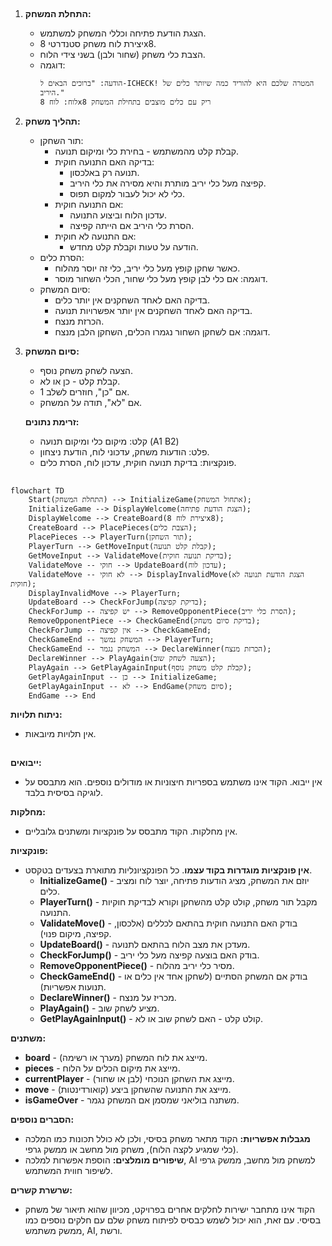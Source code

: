 ## <algorithm>

1. **התחלת המשחק:**
    - הצגת הודעת פתיחה וכללי המשחק למשתמש.
    - יצירת לוח משחק סטנדרטי 8x8.
    - הצבת כלי משחק (שחור ולבן) בשני צידי הלוח.
    - דוגמה:
        ```
        הודעה: "ברוכים הבאים ל-ICHECK! המטרה שלכם היא להוריד כמה שיותר כלים של היריב."
        לוח: לוח 8x8 ריק עם כלים מוצבים בתחילת המשחק
        ```
2. **תהליך משחק:**
   - תור השחקן:
        - קבלת קלט מהמשתמש - בחירת כלי ומיקום תנועה.
        - בדיקה האם התנועה חוקית:
            - תנועה רק באלכסון.
            - קפיצה מעל כלי יריב מותרת והיא מסירה את כלי היריב.
            - כלי לא יכול לעבור למקום תפוס.
        - אם התנועה חוקית:
            - עדכון הלוח וביצוע התנועה.
            - הסרת כלי היריב אם הייתה קפיצה.
        - אם התנועה לא חוקית:
            - הודעה על טעות וקבלת קלט מחדש.
   - הסרת כלים:
        - כאשר שחקן קופץ מעל כלי יריב, כלי זה יוסר מהלוח.
        - דוגמה: אם כלי לבן קופץ מעל כלי שחור, הכלי השחור מוסר.
   - סיום המשחק:
        - בדיקה האם לאחד השחקנים אין יותר כלים.
        - בדיקה האם לאחד השחקנים אין יותר אפשרויות תנועה.
        - הכרזת מנצח.
        - דוגמה: אם לשחקן השחור נגמרו הכלים, השחקן הלבן מנצח.
3. **סיום המשחק:**
   - הצעה לשחק משחק נוסף.
   - קבלת קלט - כן או לא.
   - אם "כן", חוזרים לשלב 1.
   - אם "לא", תודה על המשחק.

   **זרימת נתונים:**
     - קלט: מיקום כלי ומיקום תנועה (A1 B2)
     - פלט: הודעות משחק, עדכוני לוח, הודעת ניצחון.
     - פונקציות: בדיקת תנועה חוקית, עדכון לוח, הסרת כלים.

## <mermaid>

```mermaid
flowchart TD
    Start(התחלת המשחק) --> InitializeGame(אתחול המשחק);
    InitializeGame --> DisplayWelcome(הצגת הודעת פתיחה);
    DisplayWelcome --> CreateBoard(יצירת לוח 8x8);
    CreateBoard --> PlacePieces(הצבת כלים);
    PlacePieces --> PlayerTurn(תור השחקן);
    PlayerTurn --> GetMoveInput(קבלת קלט תנועה);
    GetMoveInput --> ValidateMove(בדיקת תנועה חוקית);
    ValidateMove -- חוקי --> UpdateBoard(עדכון לוח);
    ValidateMove -- לא חוקי --> DisplayInvalidMove(הצגת הודעת תנועה לא חוקית);
    DisplayInvalidMove --> PlayerTurn;
    UpdateBoard --> CheckForJump(בדיקת קפיצה);
    CheckForJump -- יש קפיצה --> RemoveOpponentPiece(הסרת כלי יריב);
    RemoveOpponentPiece --> CheckGameEnd(בדיקת סיום משחק);
    CheckForJump -- אין קפיצה --> CheckGameEnd;
    CheckGameEnd -- המשחק נמשך --> PlayerTurn;
    CheckGameEnd -- המשחק נגמר --> DeclareWinner(הכרזת מנצח);
    DeclareWinner --> PlayAgain(הצעה לשחק שוב);
    PlayAgain --> GetPlayAgainInput(קבלת קלט משחק נוסף);
    GetPlayAgainInput -- כן --> InitializeGame;
    GetPlayAgainInput -- לא --> EndGame(סיום משחק);
    EndGame --> End
```

**ניתוח תלויות:**
- אין תלויות מיובאות.

## <explanation>

**ייבואים:**
- אין ייבוא. הקוד אינו משתמש בספריות חיצוניות או מודולים נוספים. הוא מתבסס על לוגיקה בסיסית בלבד.

**מחלקות:**
- אין מחלקות. הקוד מתבסס על פונקציות ומשתנים גלובליים.

**פונקציות:**
- **אין פונקציות מוגדרות בקוד עצמו**. כל הפונקציונליות מתוארת בצעדים בטקסט.
    - **InitializeGame()** - יוזם את המשחק, מציג הודעות פתיחה, יוצר לוח ומציב כלים.
    - **PlayerTurn()** - מקבל תור משחק, קולט קלט מהשחקן וקורא לבדיקת חוקיות התנועה.
    - **ValidateMove()** - בודק האם התנועה חוקית בהתאם לכללים (אלכסון, קפיצה, מיקום פנוי).
    - **UpdateBoard()** - מעדכן את מצב הלוח בהתאם לתנועה.
    - **CheckForJump()** - בודק האם בוצעה קפיצה מעל כלי יריב.
    - **RemoveOpponentPiece()** - מסיר כלי יריב מהלוח.
    - **CheckGameEnd()** - בודק אם המשחק הסתיים (לשחקן אחד אין כלים או תנועות אפשריות).
    - **DeclareWinner()** - מכריז על מנצח.
    - **PlayAgain()** - מציע לשחק שוב.
    - **GetPlayAgainInput()** - קולט קלט - האם לשחק שוב או לא.

**משתנים:**
- **board** - מייצג את לוח המשחק (מערך או רשימה).
- **pieces** - מייצג את מיקום הכלים על הלוח.
- **currentPlayer** - מייצג את השחקן הנוכחי (לבן או שחור).
- **move** - מייצג את התנועה שהשחקן ביצע (קואורדינטות).
- **isGameOver** - משתנה בוליאני שמסמן אם המשחק נגמר.

**הסברים נוספים:**
- **מגבלות אפשריות:** הקוד מתאר משחק בסיסי, ולכן לא כולל תכונות כמו המלכה (כלי שמגיע לקצה הלוח), משחק מול מחשב או ממשק גרפי.
- **שיפורים מומלצים:** הוספת אפשרות למלכה, AI למשחק מול מחשב, ממשק גרפי לשיפור חווית המשתמש.

**שרשרת קשרים:**
- הקוד אינו מתחבר ישירות לחלקים אחרים בפרויקט, מכיוון שהוא תיאור של משחק בסיסי. עם זאת, הוא יכול לשמש כבסיס לפיתוח משחק שלם עם חלקים נוספים כמו ממשק משתמש, AI, ורשת.